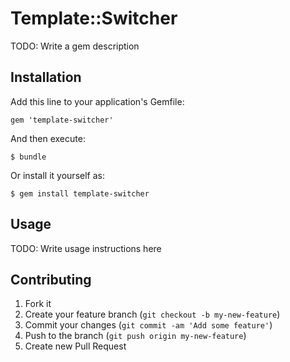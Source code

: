 # Template::Switcher

TODO: Write a gem description

## Installation

Add this line to your application's Gemfile:

    gem 'template-switcher'

And then execute:

    $ bundle

Or install it yourself as:

    $ gem install template-switcher

## Usage

TODO: Write usage instructions here

## Contributing

1. Fork it
2. Create your feature branch (`git checkout -b my-new-feature`)
3. Commit your changes (`git commit -am 'Add some feature'`)
4. Push to the branch (`git push origin my-new-feature`)
5. Create new Pull Request
